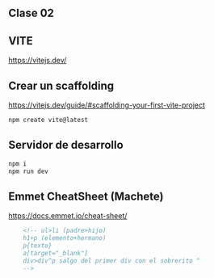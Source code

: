 ## Clase 02 

## VITE

<https://vitejs.dev/>


## Crear un scaffolding

https://vitejs.dev/guide/#scaffolding-your-first-vite-project

```sh
npm create vite@latest
```

## Servidor de desarrollo

```sh
npm i
npm run dev
```

## Emmet CheatSheet (Machete)

<https://docs.emmet.io/cheat-sheet/>

```html
    <!-- ul>li (padre>hijo)
    h1+p (elemento+hermano)
    p{texto} 
    a[target="_blank"] 
    div>div^p salgo del primer div con el sobrerito ^ 
    -->
```